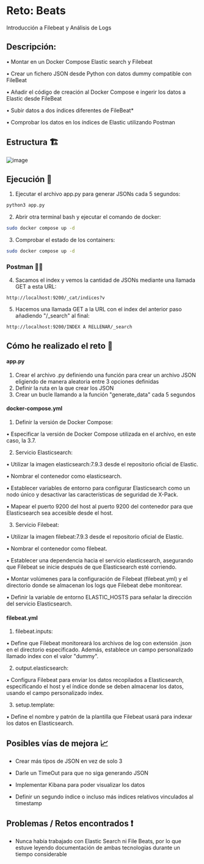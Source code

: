 
# Reto: Beats

Introducción a Filebeat y Análisis de Logs

## Descripción:

• Montar en un Docker Compose Elastic search y Filebeat

• Crear un fichero JSON desde Python con datos dummy compatible con FileBeat

• Añadir el código de creación al Docker Compose e ingerir los datos a Elastic desde FileBeat

• Subir datos a dos índices diferentes de FileBeat*

• Comprobar los datos en los índices de Elastic utilizando Postman

## Estructura 🏗️

![image](https://github.com/jdecruzdeusto/Elastic-Beats/assets/125390240/81c7c59a-ca03-442a-82c6-d9cdb76fc1dc)

## Ejecución 🚀

1. Ejecutar el archivo app.py para generar JSONs cada 5 segundos:
```bash
python3 app.py
```

2. Abrir otra terminal bash y ejecutar el comando de docker:
```bash
sudo docker compose up -d
```

3. Comprobar el estado de los containers:
```bash
sudo docker compose up -d
```
### Postman 🧑‍🚀
4. Sacamos el index y vemos la cantidad de JSONs mediante una llamada GET a esta URL:
```
http://localhost:9200/_cat/indices?v
```

5. Hacemos una llamada GET a la URL con el index del anterior paso añadiendo "/_search" al final:
```
http://localhost:9200/INDEX A RELLENAR/_search
```

## Cómo he realizado el reto 🧠
#### app.py
1. Crear el archivo .py definiendo una función para crear un archivo JSON eligiendo de manera aleatoria entre 3 opciones definidas
2. Definir la ruta en la que crear los JSON
3. Crear un bucle llamando a la función "generate_data" cada 5 segundos

#### docker-compose.yml
1. Definir la versión de Docker Compose:

• Especificar la versión de Docker Compose utilizada en el archivo, en este caso, la 3.7.

2. Servicio Elasticsearch:

• Utilizar la imagen elasticsearch:7.9.3 desde el repositorio oficial de Elastic.

• Nombrar el contenedor como elasticsearch.

• Establecer variables de entorno para configurar Elasticsearch como un nodo único y desactivar las características de seguridad de X-Pack.

• Mapear el puerto 9200 del host al puerto 9200 del contenedor para que Elasticsearch sea accesible desde el host.

3. Servicio Filebeat:

• Utilizar la imagen filebeat:7.9.3 desde el repositorio oficial de Elastic.

• Nombrar el contenedor como filebeat.

• Establecer una dependencia hacia el servicio elasticsearch, asegurando que Filebeat se inicie después de que Elasticsearch esté corriendo.

• Montar volúmenes para la configuración de Filebeat (filebeat.yml) y el directorio donde se almacenan los logs que Filebeat debe monitorear.

• Definir la variable de entorno ELASTIC_HOSTS para señalar la dirección del servicio Elasticsearch.

#### filebeat.yml
1. filebeat.inputs: 

• Define que Filebeat monitoreará los archivos de log con extensión .json en el directorio especificado. Además, establece un campo personalizado llamado index con el valor "dummy".

2. output.elasticsearch:

• Configura Filebeat para enviar los datos recopilados a Elasticsearch, especificando el host y el índice donde se deben almacenar los datos, usando el campo personalizado index.

3. setup.template:

• Define el nombre y patrón de la plantilla que Filebeat usará para indexar los datos en Elasticsearch.

## Posibles vías de mejora 📈
- Crear más tipos de JSON en vez de solo 3

- Darle un TimeOut para que no siga generando JSON

- Implementar Kibana para poder visualizar los datos
  
- Definir un segundo índice o incluso más índices relativos vinculados al timestamp

## Problemas / Retos encontrados ❗
- Nunca había trabajado con Elastic Search ni File Beats, por lo que estuve leyendo documentación de ambas tecnologías durante un tiempo considerable
